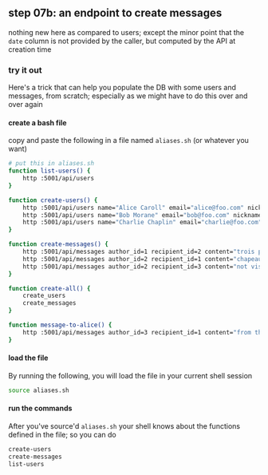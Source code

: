 ## step 07b: an endpoint to create messages

nothing new here as compared to users; except the minor point that the `date`
column is not provided by the caller, but computed by the API at creation time

### try it out

Here's a trick that can help you populate the DB with some users and messages, from scratch;
especially as we might have to do this over and over again

#### create a bash file

copy and paste the following in a file named `aliases.sh` (or whatever you want)

```bash
# put this in aliases.sh
function list-users() {
    http :5001/api/users
}

function create-users() {
    http :5001/api/users name="Alice Caroll" email="alice@foo.com" nickname="alice"
    http :5001/api/users name="Bob Morane" email="bob@foo.com" nickname="bob"
    http :5001/api/users name="Charlie Chaplin" email="charlie@foo.com" nickname="charlie"
}

function create-messages() {
    http :5001/api/messages author_id=1 recipient_id=2 content="trois petits chats"
    http :5001/api/messages author_id=2 recipient_id=1 content="chapeau de paille"
    http :5001/api/messages author_id=2 recipient_id=3 content="not visible by 1"
}

function create-all() {
    create_users
    create_messages
}

function message-to-alice() {
    http :5001/api/messages author_id=3 recipient_id=1 content="from the API"
}
```

#### load the file

By running the following, you will load the file in your current shell session

```bash
source aliases.sh
```

#### run the commands

After you've source'd `aliases.sh` your shell knows about
the functions defined in the file; so you can do

```bash
create-users
create-messages
list-users
```

